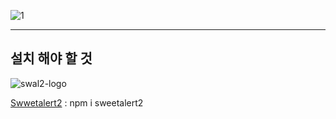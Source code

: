 ![1](https://user-images.githubusercontent.com/113497486/228439056-adb231ed-afe6-49da-a97d-069e5d55fcd4.png)

--------------
## 설치 해야 할 것

![swal2-logo](https://user-images.githubusercontent.com/113497486/229294490-15567df6-3968-4b71-a086-f08ccdf95858.png)  

[Swwetalert2](https://www.npmjs.com/package/sweetalert2) : npm i sweetalert2
